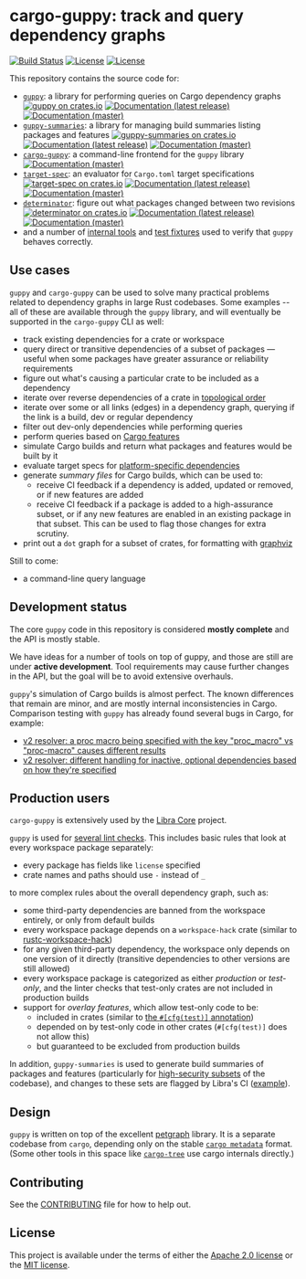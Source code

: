 # cargo-guppy: track and query dependency graphs

[![Build Status](https://github.com/facebookincubator/cargo-guppy/workflows/CI/badge.svg?branch=master)]((https://github.com/facebookincubator/cargo-guppy/actions?query=workflow%3ACI+branch%3Amaster))
[![License](https://img.shields.io/badge/license-Apache-green.svg)](LICENSE-APACHE) [![License](https://img.shields.io/badge/license-MIT-green.svg)](LICENSE-MIT)

This repository contains the source code for:
* [`guppy`](guppy): a library for performing queries on Cargo dependency graphs [![guppy on crates.io](https://img.shields.io/crates/v/guppy)](https://crates.io/crates/guppy) [![Documentation (latest release)](https://docs.rs/guppy/badge.svg)](https://docs.rs/guppy/) [![Documentation (master)](https://img.shields.io/badge/docs-master-59f)](https://facebookincubator.github.io/cargo-guppy/rustdoc/guppy/)
* [`guppy-summaries`](guppy-summaries): a library for managing build summaries listing packages and features [![guppy-summaries on crates.io](https://img.shields.io/crates/v/guppy-summaries)](https://crates.io/crates/guppy-summaries) [![Documentation (latest release)](https://docs.rs/guppy-summaries/badge.svg)](https://docs.rs/guppy/) [![Documentation (master)](https://img.shields.io/badge/docs-master-59f)](https://facebookincubator.github.io/cargo-guppy/rustdoc/guppy_summaries/)
* [`cargo-guppy`](cargo-guppy): a command-line frontend for the `guppy` library [![Documentation (master)](https://img.shields.io/badge/docs-master-59f)](https://facebookincubator.github.io/cargo-guppy/rustdoc/cargo_guppy/)
* [`target-spec`](target-spec): an evaluator for `Cargo.toml` target specifications [![target-spec on crates.io](https://img.shields.io/crates/v/target-spec)](https://crates.io/crates/target-spec) [![Documentation (latest release)](https://docs.rs/target-spec/badge.svg)](https://docs.rs/target-spec/) [![Documentation (master)](https://img.shields.io/badge/docs-master-59f)](https://facebookincubator.github.io/cargo-guppy/rustdoc/target_spec/)
* [`determinator`](tools/determinator): figure out what packages changed between two revisions [![determinator on crates.io](https://img.shields.io/crates/v/determinator)](https://crates.io/crates/determinator) [![Documentation (latest release)](https://docs.rs/determinator/badge.svg)](https://docs.rs/determinator/) [![Documentation (master)](https://img.shields.io/badge/docs-master-59f)](https://facebookincubator.github.io/cargo-guppy/rustdoc/determinator/)
* and a number of [internal tools](internal-tools) and [test fixtures](fixtures) used to verify that `guppy` behaves correctly.

## Use cases

`guppy` and `cargo-guppy` can be used to solve many practical problems related to dependency graphs in large Rust
codebases. Some examples -- all of these are available through the `guppy` library, and will eventually be supported in
the `cargo-guppy` CLI as well:

* track existing dependencies for a crate or workspace
* query direct or transitive dependencies of a subset of packages — useful when some packages have greater assurance or
  reliability requirements
* figure out what's causing a particular crate to be included as a dependency
* iterate over reverse dependencies of a crate in [topological order](https://en.wikipedia.org/wiki/Topological_sorting)
* iterate over some or all links (edges) in a dependency graph, querying if the link is a build, dev or regular
  dependency
* filter out dev-only dependencies while performing queries
* perform queries based on [Cargo features](https://doc.rust-lang.org/cargo/reference/features.html)
* simulate Cargo builds and return what packages and features would be built by it
* evaluate target specs for [platform-specific dependencies](https://doc.rust-lang.org/cargo/reference/specifying-dependencies.html#platform-specific-dependencies)
* generate *summary files* for Cargo builds, which can be used to:
  * receive CI feedback if a dependency is added, updated or removed, or if new features are added
  * receive CI feedback if a package is added to a high-assurance subset, or if any new features are enabled in
    an existing package in that subset. This can be used to flag those changes for extra scrutiny.
* print out a `dot` graph for a subset of crates, for formatting with [graphviz](https://www.graphviz.org/)

Still to come:

* a command-line query language

## Development status

The core `guppy` code in this repository is considered **mostly complete** and the API is mostly stable.

We have ideas for a number of tools on top of guppy, and those are still are under **active development**. Tool requirements may cause further changes in the API, but the goal will be to avoid extensive overhauls.

`guppy`'s simulation of Cargo builds is almost perfect. The known differences that remain are minor, and are mostly internal inconsistencies in Cargo. Comparison testing with `guppy` has already found several bugs in Cargo, for example:
* [v2 resolver: a proc macro being specified with the key "proc_macro" vs "proc-macro" causes different results](https://github.com/rust-lang/cargo/issues/8315)
* [v2 resolver: different handling for inactive, optional dependencies based on how they're specified](https://github.com/rust-lang/cargo/issues/8316)

## Production users

`cargo-guppy` is extensively used by the [Libra Core](https://github.com/libra/libra) project.

`guppy` is used for [several lint checks](https://github.com/libra/libra/blob/master/devtools/x/src/lint/guppy.rs). This includes basic rules that look at every workspace package separately:
* every package has fields like `license` specified
* crate names and paths should use `-` instead of `_`

to more complex rules about the overall dependency graph, such as:
* some third-party dependencies are banned from the workspace entirely, or only from default builds
* every workspace package depends on a `workspace-hack` crate (similar to [rustc-workspace-hack](https://github.com/rust-lang/rust/tree/master/src/tools/rustc-workspace-hack))
* for any given third-party dependency, the workspace only depends on one version of it directly (transitive dependencies to other versions are still allowed)
* every workspace package is categorized as either *production* or *test-only*, and the linter checks that test-only crates are not included in production builds
* support for *overlay features*, which allow test-only code to be:
  * included in crates (similar to [the `#[cfg(test)]` annotation](https://doc.rust-lang.org/book/ch11-03-test-organization.html#the-tests-module-and-cfgtest))
  * depended on by test-only code in other crates (`#[cfg(test)]` does not allow this)
  * but guaranteed to be excluded from production builds

In addition, `guppy-summaries` is used to generate build summaries of packages and features (particularly for [high-security subsets](https://en.wikipedia.org/wiki/Trusted_computing_base) of the codebase), and changes to these sets are flagged by Libra's CI ([example](https://github.com/libra/libra/pull/5799#issuecomment-682221102)).

## Design

`guppy` is written on top of the excellent [petgraph](https://github.com/petgraph/petgraph) library. It is a separate
codebase from `cargo`, depending only on the stable [`cargo
metadata`](https://doc.rust-lang.org/cargo/commands/cargo-metadata.html) format. (Some other tools in this space like
[`cargo-tree`](https://github.com/sfackler/cargo-tree) use cargo internals directly.)

## Contributing

See the [CONTRIBUTING](CONTRIBUTING.md) file for how to help out.

## License

This project is available under the terms of either the [Apache 2.0 license](LICENSE-APACHE) or the [MIT
license](LICENSE-MIT).
